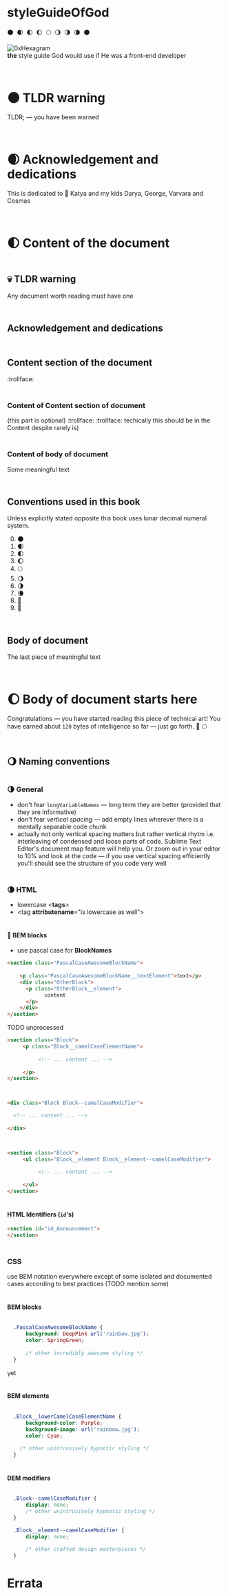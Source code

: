 # styleGuideOfGod 
:new_moon: &nbsp;:waxing_crescent_moon: &nbsp;:first_quarter_moon: &nbsp;:waxing_gibbous_moon: &nbsp;:full_moon: &nbsp;:waning_gibbous_moon: &nbsp;:last_quarter_moon: &nbsp;:waning_crescent_moon: &nbsp;:new_moon:

![0xHexagram][hexagram]  <br>
__the__ style guide God would use if He was a front-end developer



# <br>     :new_moon: TLDR warning
TLDR; &mdash; you have been warned


# <br>     :waxing_crescent_moon: Acknowledgement and dedications
This is dedicated to :snail: Katya and my kids Darya, George, Varvara and Cosmas



# <br>     :first_quarter_moon: Content of the document

## <br>    :skull: TLDR warning
Any document worth reading must have one 

## <br>    Acknowledgement and dedications

## <br>    Content section of the document
:trollface: 

### <br>   Content of Content section of document
(this part is optional) :trollface: :trollface: techically this should be in the Content despite rarely is)

### <br>   Content of body of document
Some meaningful text

## <br>    Conventions used in this book

Unless explicitly stated opposite this book uses lunar decimal numeral system.

0. :new_moon: 
1. :waxing_crescent_moon: 
2. :first_quarter_moon: 
3. :waxing_gibbous_moon: 
4. :full_moon: 
5. :waning_gibbous_moon: 
6. :last_quarter_moon: 
7. :waning_crescent_moon: 
8. :new_moon_with_face: 
9. :full_moon_with_face: 

## <br>    Body of document 
The last piece of meaningful text 





# <br>     :waxing_gibbous_moon: Body of document starts here
Congratulations &mdash; you have started reading this piece of technical art!  You have earned about `120` bytes of intelligence so far &mdash; just go forth. :full_moon_with_face: :full_moon: 


## <br>    :waning_gibbous_moon: Naming conventions


### <br>   :last_quarter_moon: General
* don't fear `longVariableNames`  &mdash; long term they are better (provided that they are informative)
* don't fear *vertical spacing* &mdash; add empty lines wherever there is a mentally separable code chunk
* actually not only vertical spacing matters but rather vertical rhytm i.e. interleaving of condensed and loose parts of code. Sublime Text Editor's document map feature will help you. Or zoom out in your editor to 10% and look at the code &mdash; if you use vertical spacing efficiently you'll should see the structure of you code very well




### <br>   :waning_crescent_moon: HTML
* lowercase <__tags__>
* &lt;tag __attributename__="is lowercase as well">



#### <br>  :new_moon_with_face: BEM blocks
* use pascal case for __BlockNames__

```html
<section class="PascalCaseAwesomeBlockName">
    
    <p class="PascalCaseAwesomeBlockName__textElement">text</p>
    <div class="OtherBlock">
      <p class="OtherBlock__element">
            content
      </p>
    </div>
</section>
```

TODO unprocessed
```html
<section class="Block">
     <p class="Block__camelCaseElementName">
     
          <!-- ... content ... -->
      
     </p>  
</section>



<div class="Block Block--camelCaseModifier">

  <!-- ... content ... -->
  
</div>



<section class="Block">
     <ul class="Block__element Block__element--camelCaseModifier">
     
          <!-- ... content ... -->
          
     </ul>  
</section>
```



#### <br>  HTML Identifiers (`id`'s)
```html
<section id="id_Announcement">
</section>
````


### <br>   CSS
use BEM notation everywhere except of some isolated and documented cases according to best practices (TODO mention some)

#### <br>  BEM blocks
```css

  .PascalCaseAwesomeBlockName {
      background: DeepPink url('rainbow.jpg');
      color: SpringGreen;
    
      /* other incredibly awesome styling */
  }
```
yet

#### <br>  BEM elements
```css

  .Block__lowerCamelCaseElementName {
      background-color: Purple;
      background-image: url('rainbow.jpg');
      color: Cyan;
  
    /* other unintrusively hypnotic styling */
  }
```

#### <br>  DEM modifiers
```css

  .Block--camelCaseModifier {
      display: none;  
      /* other unintrusively hypnotic styling */
  }

  .Block__element--camelCaseModifier {
      display: none;
    
      /* other crafted design masterpieces */
  }
```

# Errata 
[//]: # (
0 :new_moon: 
1 :waxing_crescent_moon: 
2 :first_quarter_moon: 
3 :waxing_gibbous_moon: 
4 :full_moon: 
5 :waning_gibbous_moon: 
6 :last_quarter_moon: 
7 :waning_crescent_moon: 
8 :new_moon_with_face: 
9 :full_moon_with_face: 
)

[hexagram]: https://gist.githubusercontent.com/TurboBasic/9dfd228781a46c7b7076ec56bc40d5ab/raw/03942052ba28c4dc483efcd0ebf4bfc6809ed0d0/hexagram3D.png 'hexagram of Wisdom'  
